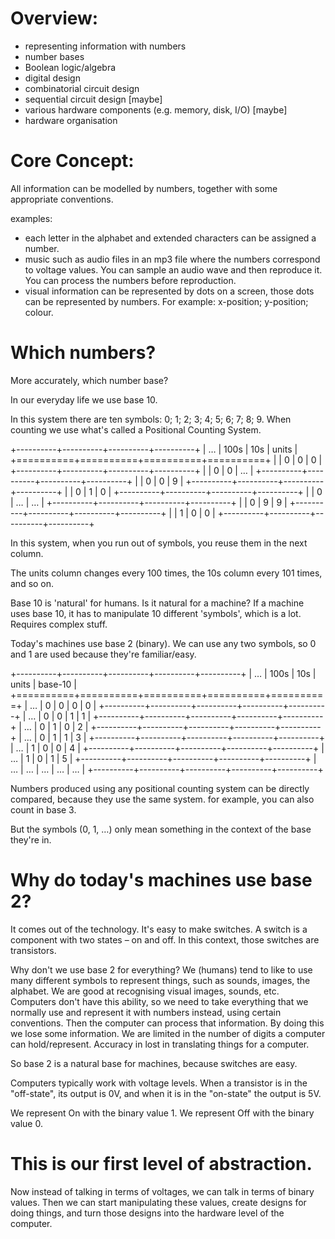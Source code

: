 # Overview:

* representing information with numbers
* number bases
* Boolean logic/algebra
* digital design
* combinatorial circuit design
* sequential circuit design [maybe]
* various hardware components (e.g. memory, disk, I/O) [maybe]
* hardware organisation

# Core Concept:

All information can be modelled by numbers, together with some appropriate conventions.

examples:

* each letter in the alphabet and extended characters can be assigned a number.
* music such as audio files in an mp3 file where the numbers correspond to voltage values. You can sample an audio wave and then reproduce it. You can process the numbers before reproduction.
* visual information can be represented by dots on a screen, those dots can be represented by numbers. For example: x-position; y-position; colour.

# Which numbers?

More accurately, which number base?

In our everyday life we use base 10.

In this system there are ten symbols: 0; 1; 2; 3; 4; 5; 6; 7; 8; 9.
When counting we use what's called a Positional Counting System.

+----------+----------+----------+----------+
|    …     |   100s   |   10s    |  units   |
+==========+==========+==========+==========+
|          |    0     |    0     |    0     |
+----------+----------+----------+----------+
|          |    0     |    0     |    …     |
+----------+----------+----------+----------+
|          |    0     |    0     |    9     |
+----------+----------+----------+----------+
|          |    0     |    1     |    0     |
+----------+----------+----------+----------+
|          |    0     |    …     |    …     |
+----------+----------+----------+----------+
|          |    0     |    9     |    9     |
+----------+----------+----------+----------+
|          |    1     |    0     |    0     |
+----------+----------+----------+----------+

In this system, when you run out of symbols, you reuse them in the next column.

The units column changes every 100 times, the 10s column every 101 times, and so on.

Base 10 is 'natural' for humans. Is it natural for a machine?
If a machine uses base 10, it has to manipulate 10 different 'symbols', which is a lot. Requires complex stuff.

Today's machines use base 2 (binary). We can use any two symbols, so 0 and 1 are used because they're familiar/easy.

+----------+----------+----------+----------+----------+
|    …     |   100s   |   10s    |  units   | base-10  |
+==========+==========+==========+==========+==========+
|    …     |    0     |    0     |    0     |    0     |
+----------+----------+----------+----------+----------+
|    …     |    0     |    0     |    1     |    1     |
+----------+----------+----------+----------+----------+
|    …     |    0     |    1     |    0     |    2     |
+----------+----------+----------+----------+----------+
|    …     |    0     |    1     |    1     |    3     |
+----------+----------+----------+----------+----------+
|    …     |    1     |    0     |    0     |    4     |
+----------+----------+----------+----------+----------+
|    …     |    1     |    0     |    1     |    5     |
+----------+----------+----------+----------+----------+
|    …     |    …     |    …     |    …     |    …     |
+----------+----------+----------+----------+----------+

Numbers produced using any positional counting system can be directly compared, because they use the same system. for example, you can also count in base 3.

But the symbols (0, 1, …) only mean something in the context of the base they're in.

# Why do today's machines use base 2?

It comes out of the technology. It's easy to make switches. A switch is a component with two states – on and off.
In this context, those switches are transistors.

Why don't we use base 2 for everything? We (humans) tend to like to use many different symbols to represent things, such as sounds, images, the alphabet. We are good at recognising visual images, sounds, etc.
Computers don't have this ability, so we need to take everything that we normally use and represent it with numbers instead, using certain conventions. Then the computer can process that information.
By doing this we lose some information. We are limited in the number of digits a computer can hold/represent. Accuracy in lost in translating things for a computer.

So base 2 is a natural base for machines, because switches are easy.

Computers typically work with voltage levels. When a transistor is in the "off-state", its output is 0V, and when it is in the "on-state" the output is 5V.

We represent On with the binary value 1.
We represent Off with the binary value 0.

# This is our first level of abstraction.

Now instead of talking in terms of voltages, we can talk in terms of binary values. Then we can start manipulating these values, create designs for doing things, and turn those designs into the hardware level of the computer.
